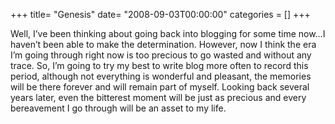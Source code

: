 +++
title= "Genesis"
date= "2008-09-03T00:00:00"
categories = []
+++

Well, I’ve been thinking about going back into blogging for some time now…I haven’t been able to make the determination.  However, now I think the era I’m going through right now is too precious to go wasted and without any trace.  So, I’m going to try my best to write blog more often to record this period, although not everything is wonderful and pleasant, the memories will be there forever and will remain part of myself.  Looking back several years later, even the bitterest moment will be just as precious and every bereavement I go through will be an asset to my life.

